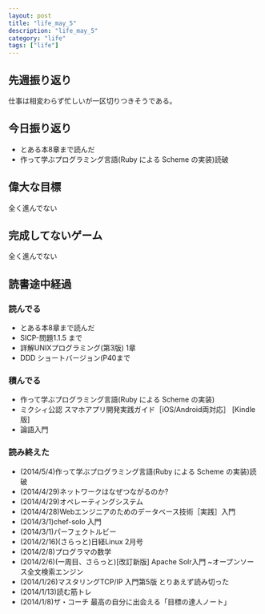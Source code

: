```yaml
---
layout: post
title: "life_may_5"
description: "life_may_5"
category: "life"
tags: ["life"]
---
```


## 先週振り返り
仕事は相変わらず忙しいが一区切りつきそうである。  

## 今日振り返り
 - とある本8章まで読んだ
 - 作って学ぶプログラミング言語(Ruby による Scheme の実装)読破

## 偉大な目標
全く進んでない

## 完成してないゲーム
全く進んでない

## 読書途中経過

### 読んでる
 - とある本8章まで読んだ
 - SICP-問題1.1.5 まで
 - 詳解UNIXプログラミング(第3版) 1章
 - DDD ショートバージョン(P40まで

### 積んでる
 - 作って学ぶプログラミング言語(Ruby による Scheme の実装)
 - ミクシィ公認 スマホアプリ開発実践ガイド［iOS/Android両対応］ [Kindle版]
 - 論語入門

### 読み終えた
  - (2014/5/4)作って学ぶプログラミング言語(Ruby による Scheme の実装)読破
  - (2014/4/29)ネットワークはなぜつながるのか?
  - (2014/4/29)オペレーティングシステム
  - (2014/4/28)Webエンジニアのためのデータベース技術［実践］入門
  - (2014/3/1)chef-solo 入門
  - (2014/3/1)パーフェクトルビー
  - (2014/2/16)(さらっと)日経Linux 2月号
  - (2014/2/8)プログラマの数学
  - (2014/2/6)(一周目、さらっと)[改訂新版] Apache Solr入門 ~オープンソース全文検索エンジン
  - (2014/1/26)マスタリングTCP/IP 入門第5版 とりあえず読み切った
  - (2014/1/13)読む筋トレ
  - (2014/1/8)ザ・コーチ 最高の自分に出会える「目標の達人ノート」

